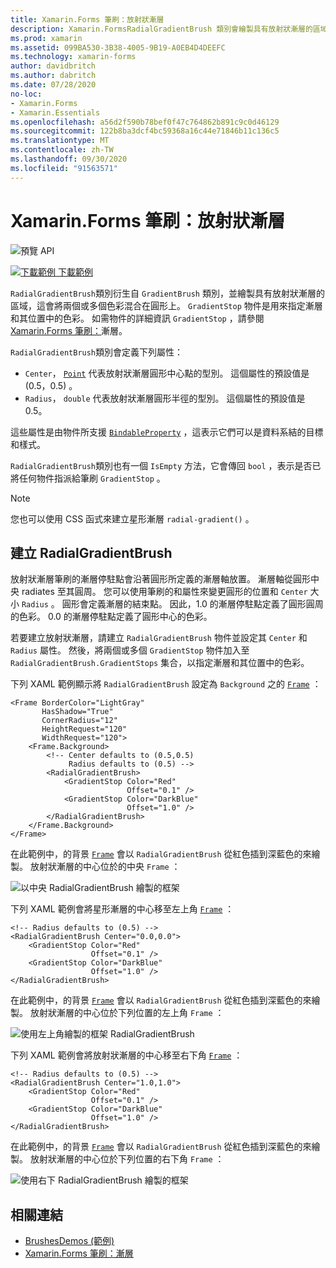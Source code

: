 ```yaml
---
title: Xamarin.Forms 筆刷：放射狀漸層
description: Xamarin.FormsRadialGradientBrush 類別會繪製具有放射狀漸層的區域。
ms.prod: xamarin
ms.assetid: 099BA530-3B38-4005-9B19-A0EB4D4DEEFC
ms.technology: xamarin-forms
author: davidbritch
ms.author: dabritch
ms.date: 07/28/2020
no-loc:
- Xamarin.Forms
- Xamarin.Essentials
ms.openlocfilehash: a56d2f590b78bef0f47c764862b891c9c0d46129
ms.sourcegitcommit: 122b8ba3dcf4bc59368a16c44e71846b11c136c5
ms.translationtype: MT
ms.contentlocale: zh-TW
ms.lasthandoff: 09/30/2020
ms.locfileid: "91563571"
---
```

# <a name="no-locxamarinforms-brushes-radial-gradients"></a>Xamarin.Forms 筆刷：放射狀漸層

![預覽 API](~/media/shared/preview.png "此 API 目前是發行前版本")

[![下載範例](~/media/shared/download.png) 下載範例](https://docs.microsoft.com/samples/xamarin/xamarin-forms-samples/userinterface-brushdemos/)

`RadialGradientBrush`類別衍生自 `GradientBrush` 類別，並繪製具有放射狀漸層的區域，這會將兩個或多個色彩混合在圓形上。 `GradientStop` 物件是用來指定漸層和其位置中的色彩。 如需物件的詳細資訊 `GradientStop` ，請參閱[ Xamarin.Forms 筆刷：](gradient.md)漸層。

`RadialGradientBrush`類別會定義下列屬性：

- `Center`， [`Point`](xref:Xamarin.Forms.Point) 代表放射狀漸層圓形中心點的型別。 這個屬性的預設值是 (0.5，0.5) 。
- `Radius`， `double` 代表放射狀漸層圓形半徑的型別。 這個屬性的預設值是0.5。

這些屬性是由物件所支援 [`BindableProperty`](xref:Xamarin.Forms.BindableProperty) ，這表示它們可以是資料系結的目標和樣式。

`RadialGradientBrush`類別也有一個 `IsEmpty` 方法，它會傳回 `bool` ，表示是否已將任何物件指派給筆刷 `GradientStop` 。

> [!NOTE]
> 您也可以使用 CSS 函式來建立星形漸層 `radial-gradient()` 。

## <a name="create-a-radialgradientbrush"></a>建立 RadialGradientBrush

放射狀漸層筆刷的漸層停駐點會沿著圓形所定義的漸層軸放置。 漸層軸從圓形中央 radiates 至其圓周。 您可以使用筆刷的和屬性來變更圓形的位置和 `Center` 大小 `Radius` 。 圓形會定義漸層的結束點。 因此，1.0 的漸層停駐點定義了圓形圓周的色彩。 0.0 的漸層停駐點定義了圓形中心的色彩。

若要建立放射狀漸層，請建立 `RadialGradientBrush` 物件並設定其 `Center` 和 `Radius` 屬性。 然後，將兩個或多個 `GradientStop` 物件加入至 `RadialGradientBrush.GradientStops` 集合，以指定漸層和其位置中的色彩。

下列 XAML 範例顯示將 `RadialGradientBrush` 設定為 `Background` 之的 [`Frame`](xref:Xamarin.Forms.Frame) ：

```xaml    
<Frame BorderColor="LightGray"
       HasShadow="True"
       CornerRadius="12"
       HeightRequest="120"
       WidthRequest="120">
    <Frame.Background>
        <!-- Center defaults to (0.5,0.5)
             Radius defaults to (0.5) -->
        <RadialGradientBrush>
            <GradientStop Color="Red"
                          Offset="0.1" />
            <GradientStop Color="DarkBlue"
                          Offset="1.0" />
        </RadialGradientBrush>
    </Frame.Background>
</Frame>
```

在此範例中，的背景 [`Frame`](xref:Xamarin.Forms.Frame) 會以 `RadialGradientBrush` 從紅色插到深藍色的來繪製。 放射狀漸層的中心位於的中央 `Frame` ：

![以中央 RadialGradientBrush 繪製的框架](radialgradient-images/center.png)

下列 XAML 範例會將星形漸層的中心移至左上角 [`Frame`](xref:Xamarin.Forms.Frame) ：

```xaml
<!-- Radius defaults to (0.5) -->
<RadialGradientBrush Center="0.0,0.0">
    <GradientStop Color="Red"
                  Offset="0.1" />
    <GradientStop Color="DarkBlue"
                  Offset="1.0" />
</RadialGradientBrush>
```

在此範例中，的背景 [`Frame`](xref:Xamarin.Forms.Frame) 會以 `RadialGradientBrush` 從紅色插到深藍色的來繪製。 放射狀漸層的中心位於下列位置的左上角 `Frame` ：

![使用左上角繪製的框架 RadialGradientBrush](radialgradient-images/top-left.png)

下列 XAML 範例會將放射狀漸層的中心移至右下角 [`Frame`](xref:Xamarin.Forms.Frame) ：

```xaml
<!-- Radius defaults to (0.5) -->
<RadialGradientBrush Center="1.0,1.0">
    <GradientStop Color="Red"
                  Offset="0.1" />
    <GradientStop Color="DarkBlue"
                  Offset="1.0" />
</RadialGradientBrush>            
```

在此範例中，的背景 [`Frame`](xref:Xamarin.Forms.Frame) 會以 `RadialGradientBrush` 從紅色插到深藍色的來繪製。 放射狀漸層的中心位於下列位置的右下角 `Frame` ：

![使用右下 RadialGradientBrush 繪製的框架](radialgradient-images/bottom-right.png)

## <a name="related-links"></a>相關連結

- [BrushesDemos (範例) ](/samples/xamarin/xamarin-forms-samples/userinterface-brushdemos/)
- [Xamarin.Forms 筆刷：漸層](gradient.md)